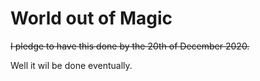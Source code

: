 # World out of Magic
 
~~I pledge to have this done by the 20th of December 2020.~~

Well it wil be done eventually.